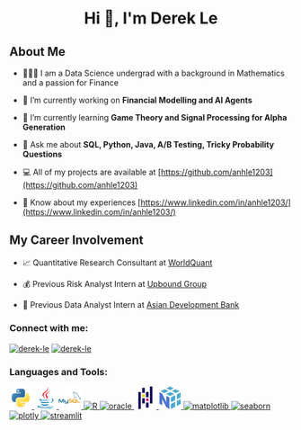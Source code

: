 <h1 align="center">Hi 👋, I'm Derek Le</h1>

<h2> About Me </h2>
  
- 👨🏻‍💻 I am a Data Science undergrad with a background in Mathematics and a passion for Finance

- 🔭 I’m currently working on **Financial Modelling and AI Agents**

- 🌱 I’m currently learning **Game Theory and Signal Processing for Alpha Generation**
  
- 💬 Ask me about **SQL, Python, Java, A/B Testing, Tricky Probability Questions**

- 💻 All of my projects are available at [https://github.com/anhle1203](https://github.com/anhle1203)

- 📄 Know about my experiences [https://www.linkedin.com/in/anhle1203/](https://www.linkedin.com/in/anhle1203/)

<h2> My Career Involvement </h2>

- 📈 Quantitative Research Consultant at [WorldQuant](https://www.worldquant.com/)

- 💰 Previous Risk Analyst Intern at [Upbound Group](https://www.upbound.com/)

- 🏦 Previous Data Analyst Intern at [Asian Development Bank](https://www.adb.org/)

<h3 align="left">Connect with me:</h3>
<p align="left">
<a href="https://https://www.linkedin.com/in/anhle1203/" target="blank"><img align="center" src="https://cdn.jsdelivr.net/npm/simple-icons@3.0.1/icons/linkedin.svg" alt="derek-le" height="30" width="40" /></a>
<a href="https://github.com/anhle1203" target="blank"><img align="center" src="https://cdn.jsdelivr.net/npm/simple-icons@3.0.1/icons/github.svg" alt="derek-le" height="30" width="40" /></a>

</p>

  <div style="flex: 1;">
    <h3 align="left">Languages and Tools:</h3>
    <p align="left"> 
      <a href="https://www.python.org" target="_blank"> 
        <img src="https://raw.githubusercontent.com/devicons/devicon/master/icons/python/python-original.svg" alt="python" width="40" height="40"/> 
      </a> 
      <a href="https://www.java.com" target="_blank"> 
        <img src="https://raw.githubusercontent.com/devicons/devicon/master/icons/java/java-original.svg" alt="java" width="40" height="40"/> 
      </a> 
      <a href="https://www.mysql.com/" target="_blank"> 
        <img src="https://raw.githubusercontent.com/devicons/devicon/master/icons/mysql/mysql-original-wordmark.svg" alt="mysql" width="40" height="40"/> 
      </a> 
      <a href="https://www.r-project.org/" target="_blank"> 
        <img src="https://www.vectorlogo.zone/logos/r-project/r-project-icon.svg" alt="R" width="40" height="40"/> 
      </a> 
      <a href="https://www.oracle.com/" target="_blank"> 
        <img src="https://www.vectorlogo.zone/logos/oracle/oracle-icon.svg" alt="oracle" width="40" height="40"/> 
      </a> 
      <a href="https://pandas.pydata.org/" target="_blank"> 
        <img src="https://raw.githubusercontent.com/devicons/devicon/master/icons/pandas/pandas-original.svg" alt="pandas" width="40" height="40"/> 
      </a> 
      <a href="https://numpy.org/" target="_blank"> 
        <img src="https://raw.githubusercontent.com/devicons/devicon/master/icons/numpy/numpy-original.svg" alt="numpy" width="40" height="40"/> 
      </a> 
      <a href="https://matplotlib.org/" target="_blank"> 
        <img src="https://upload.wikimedia.org/wikipedia/commons/8/84/Matplotlib_icon.svg" alt="matplotlib" width="40" height="40"/> 
      </a> 
      <a href="https://seaborn.pydata.org/" target="_blank"> 
        <img src="https://seaborn.pydata.org/_static/logo-wide-lightbg.svg" alt="seaborn" width="40" height="40"/> 
      </a> 
      <a href="https://plotly.com/" target="_blank"> 
        <img src="https://images.plot.ly/logo/new-branding/plotly-logomark.png" alt="plotly" width="40" height="40"/> 
      </a>
      <a href="https://streamlit.io/" target="_blank"> 
        <img src="https://streamlit.io/images/brand/streamlit-logo-secondary-colormark-darktext.png" alt="streamlit" width="120" height="40"/> 
      </a> 
    </p>
  </div>
